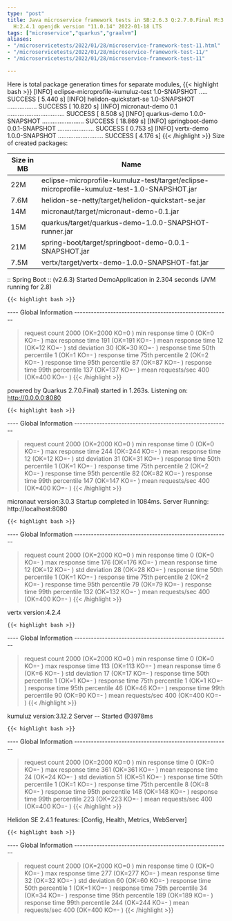 ```yaml
---
type: "post"
title: Java microservice framework tests in SB:2.6.3 Q:2.7.0.Final M:3.3.0 V:4.2.4
  H:2.4.1 openjdk version "11.0.14" 2022-01-18 LTS
tags: ["microservice","quarkus","graalvm"]
aliases:
- "/microservicetests/2022/01/28/microservice-framework-test-11.html"
- "/microservicetests/2022/01/28/microservice-framework-test-11/"
- "/microservicetests/2022/01/28/microservice-framework-test-11"

---
```

 
Here is total package generation times for separate modules,
{{< highlight bash >}}
[INFO] eclipse-microprofile-kumuluz-test 1.0-SNAPSHOT ..... SUCCESS [  5.440 s]
[INFO] helidon-quickstart-se 1.0-SNAPSHOT ................. SUCCESS [ 10.820 s]
[INFO] micronaut-demo 0.1 ................................. SUCCESS [  8.508 s]
[INFO] quarkus-demo 1.0.0-SNAPSHOT ........................ SUCCESS [ 18.869 s]
[INFO] springboot-demo 0.0.1-SNAPSHOT ..................... SUCCESS [  0.753 s]
[INFO] vertx-demo 1.0.0-SNAPSHOT .......................... SUCCESS [  4.176 s]
{{< /highlight >}}
Size of created packages:

| Size in MB |  Name |
|------------|-------|
| 22M | eclipse-microprofile-kumuluz-test/target/eclipse-microprofile-kumuluz-test-1.0-SNAPSHOT.jar |
| 7.6M | helidon-se-netty/target/helidon-quickstart-se.jar |
| 14M | micronaut/target/micronaut-demo-0.1.jar |
| 15M | quarkus/target/quarkus-demo-1.0.0-SNAPSHOT-runner.jar |
| 21M | spring-boot/target/springboot-demo-0.0.1-SNAPSHOT.jar |
| 7.5M | vertx/target/vertx-demo-1.0.0-SNAPSHOT-fat.jar |


:: Spring Boot :: (v2.6.3) Started DemoApplication in 2.304 seconds (JVM running for 2.8)

    {{< highlight bash >}}
---- Global Information --------------------------------------------------------
> request count                                       2000 (OK=2000   KO=0     )
> min response time                                      0 (OK=0      KO=-     )
> max response time                                    191 (OK=191    KO=-     )
> mean response time                                    12 (OK=12     KO=-     )
> std deviation                                         30 (OK=30     KO=-     )
> response time 50th percentile                          1 (OK=1      KO=-     )
> response time 75th percentile                          2 (OK=2      KO=-     )
> response time 95th percentile                         87 (OK=87     KO=-     )
> response time 99th percentile                        137 (OK=137    KO=-     )
> mean requests/sec                                    400 (OK=400    KO=-     )
{{< /highlight >}}

powered by Quarkus 2.7.0.Final) started in 1.263s. Listening on: http://0.0.0.0:8080

    {{< highlight bash >}}
---- Global Information --------------------------------------------------------
> request count                                       2000 (OK=2000   KO=0     )
> min response time                                      0 (OK=0      KO=-     )
> max response time                                    244 (OK=244    KO=-     )
> mean response time                                    12 (OK=12     KO=-     )
> std deviation                                         31 (OK=31     KO=-     )
> response time 50th percentile                          1 (OK=1      KO=-     )
> response time 75th percentile                          2 (OK=2      KO=-     )
> response time 95th percentile                         82 (OK=82     KO=-     )
> response time 99th percentile                        147 (OK=147    KO=-     )
> mean requests/sec                                    400 (OK=400    KO=-     )
{{< /highlight >}}

micronaut version:3.0.3 Startup completed in 1084ms. Server Running: http://localhost:8080

    {{< highlight bash >}}
---- Global Information --------------------------------------------------------
> request count                                       2000 (OK=2000   KO=0     )
> min response time                                      0 (OK=0      KO=-     )
> max response time                                    176 (OK=176    KO=-     )
> mean response time                                    12 (OK=12     KO=-     )
> std deviation                                         28 (OK=28     KO=-     )
> response time 50th percentile                          1 (OK=1      KO=-     )
> response time 75th percentile                          2 (OK=2      KO=-     )
> response time 95th percentile                         79 (OK=79     KO=-     )
> response time 99th percentile                        132 (OK=132    KO=-     )
> mean requests/sec                                    400 (OK=400    KO=-     )
{{< /highlight >}}

vertx version:4.2.4

    {{< highlight bash >}}
---- Global Information --------------------------------------------------------
> request count                                       2000 (OK=2000   KO=0     )
> min response time                                      0 (OK=0      KO=-     )
> max response time                                    113 (OK=113    KO=-     )
> mean response time                                     6 (OK=6      KO=-     )
> std deviation                                         17 (OK=17     KO=-     )
> response time 50th percentile                          1 (OK=1      KO=-     )
> response time 75th percentile                          1 (OK=1      KO=-     )
> response time 95th percentile                         46 (OK=46     KO=-     )
> response time 99th percentile                         90 (OK=90     KO=-     )
> mean requests/sec                                    400 (OK=400    KO=-     )
{{< /highlight >}}

kumuluz version:3.12.2 Server -- Started @3978ms

    {{< highlight bash >}}
---- Global Information --------------------------------------------------------
> request count                                       2000 (OK=2000   KO=0     )
> min response time                                      0 (OK=0      KO=-     )
> max response time                                    361 (OK=361    KO=-     )
> mean response time                                    24 (OK=24     KO=-     )
> std deviation                                         51 (OK=51     KO=-     )
> response time 50th percentile                          1 (OK=1      KO=-     )
> response time 75th percentile                          8 (OK=8      KO=-     )
> response time 95th percentile                        148 (OK=148    KO=-     )
> response time 99th percentile                        223 (OK=223    KO=-     )
> mean requests/sec                                    400 (OK=400    KO=-     )
{{< /highlight >}}

Helidon SE 2.4.1 features: [Config, Health, Metrics, WebServer]

    {{< highlight bash >}}
---- Global Information --------------------------------------------------------
> request count                                       2000 (OK=2000   KO=0     )
> min response time                                      0 (OK=0      KO=-     )
> max response time                                    277 (OK=277    KO=-     )
> mean response time                                    32 (OK=32     KO=-     )
> std deviation                                         60 (OK=60     KO=-     )
> response time 50th percentile                          1 (OK=1      KO=-     )
> response time 75th percentile                         34 (OK=34     KO=-     )
> response time 95th percentile                        189 (OK=189    KO=-     )
> response time 99th percentile                        244 (OK=244    KO=-     )
> mean requests/sec                                    400 (OK=400    KO=-     )
{{< /highlight >}}